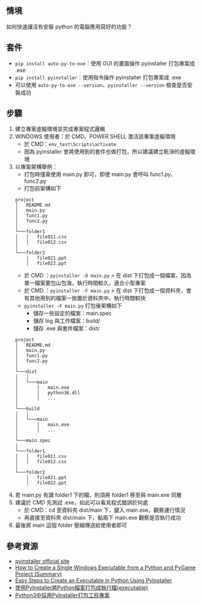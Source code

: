 ## 情境
如何快速讓沒有安裝 python 的電腦應用寫好的功能？  

## 套件 
* `pip install auto-py-to-exe`：使用 GUI 的畫面操作 pyinstaller 打包專案成 .exe
* `pip install pyinstaller`：使用指令操作 pyinstaller 打包專案成 .exe
* 可以使用 `auto-py-to-exe --version`、`pyinstaller --version` 檢查是否安裝成功

## 步驟
1. 建立專案虛擬環境並完成專案程式邏輯
2. WINDOWS 使用者：於 CMD、POWER SHELL 激活該專案虛擬環境
    * 於 CMD：`env_test\Scripts\activate`
    * 因為 pyinstaller 會將使用到的套件也做打包，所以建議建立乾淨的虛擬環境
3. 以專案架構舉例：
    * 打包時僅需使用 main.py 即可，即使 main.py 會呼叫 func1.py、func2.py
    * 打包前架構如下
    ```
    project
    │   README.md
    │   main.py 
    │   func1.py
    │   func2.py
    │
    └───folder1
    │   │   file011.csv
    │   │   file012.csv
    │   
    └───folder2
        │   file021.ppt
        │   file022.ppt
    ```
    * 於 CMD ：`pyinstaller -D main.py` > 在 dist 下打包成一個檔案，因為單一檔案要包山包海，執行時間較久，適合小型專案
    * 於 CMD ：`pyinstaller -F main.py` > 在 dist 下打包成一個資料夾，會有其他用到的檔案一放置於資料夾中，執行時間較快
    * `pyinstaller -F main.py` 打包後架構如下
         * 儲存一些設定的檔案：main.spec
         * 儲存 log 與工作檔案：build/
         * 儲存 .exe 與套件檔案：dist/
    ```
    project
    │   README.md
    │   main.py 
    │   func1.py
    │   func2.py
    │
    └───dist
    │   │
    │   └───main
    │       │   main.exe
    │       │   python36.dll
    │       │   ...
    │
    └───build
    │   │
    │   └───main
    │       │   main.exe
    │       │   ...
    │
    └───main.spec
    │
    └───folder1
    │   │   file011.csv
    │   │   file012.csv
    │   
    └───folder2
        │   file021.ppt
        │   file022.ppt
    ```
4. 若 main.py 有讀 folder1 下的檔，則須將 folder1 移至與 main.exe 同層
5. 建議於 CMD 先測試 .exe，如此可以看見程式錯誤於何處
    * 於 CMD：cd 至資料夾 dist/main 下，鍵入 main.exe，觀察運行情況
    * 再直接至資料夾 dist/main 下，點兩下 main.exe 觀察是否執行成功
6. 最後將 main 這個 folder 壓縮傳送給使用者即可

## 參考資源
* [pyinstaller official site](https://pyinstaller.org/en/stable/operating-mode.html)
* [How to Create a Single Windows Executable from a Python and PyGame Project (Summary)](https://irwinkwan.com/2013/04/29/python-executables-pyinstaller-and-a-48-hour-game-design-compo/)
* [Easy Steps to Create an Executable in Python Using PyInstaller](https://medium.com/swlh/easy-steps-to-create-an-executable-in-python-using-pyinstaller-cc48393bcc64)
* [使用PyInstaller將Python檔案打包成執行檔(executable)](https://yunchipang.github.io/create-exe-from-python-script-using-pyinstaller.html)
* [Python3中採用PyInstaller打包工程專案](https://wellbay.cc/thread-1069834.htm)
